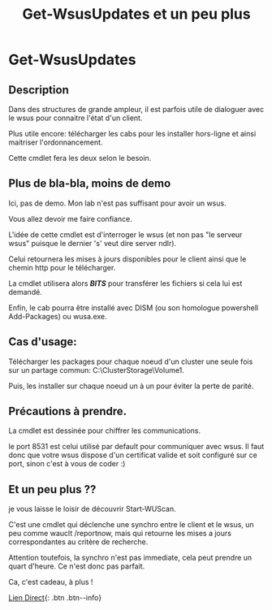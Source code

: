 ﻿---
title:  "Get-WsusUpdates et un peu plus"
excerpt: "Get-WsusUpdates: Ou telecharger les patches directement depuis le wsus."
category: PowerShell
classes: wide
comments: true
tags: 
  - PowerShell
  - Tips
  - cmdlet
  - wsus
---

# Get-WsusUpdates

## Description

Dans des structures de grande ampleur, il est parfois utile de dialoguer avec le wsus pour connaitre l'état d'un client.

Plus utile encore: télécharger les cabs pour les installer hors-ligne et ainsi maitriser l'ordonnancement.

Cette cmdlet fera les deux selon le besoin.

## Plus de bla-bla, moins de demo

Ici, pas de demo. Mon lab n'est pas suffisant pour avoir un wsus.

Vous allez devoir me faire confiance.

L'idée de cette cmdlet est d'interroger le wsus (et non pas "le serveur wsus" puisque le dernier 's' veut dire server ndlr).

Celui retournera les mises à jours disponibles pour le client ainsi que le chemin http pour le télécharger.

La cmdlet utilisera alors **_BITS_** pour transférer les fichiers si cela lui est demandé.

Enfin, le cab pourra être installé avec DISM (ou son homologue powershell Add-Packages) ou wusa.exe.

Cas d'usage:
------------

Télécharger les packages pour chaque noeud d'un cluster une seule fois sur un partage commun: C:\ClusterStorage\Volume1.

Puis, les installer sur chaque noeud un à un pour éviter la perte de parité.

## Précautions à prendre.

La cmdlet est dessinée pour chiffrer les communications.

le port 8531 est celui utilisé par default pour communiquer avec wsus. Il faut donc que votre wsus dispose d'un certificat valide et soit configuré sur ce port, sinon c'est à vous de coder :)

## Et un peu plus ??

je vous laisse le loisir de découvrir Start-WUScan.

C'est une cmdlet qui déclenche une synchro entre le client et le wsus, un peu comme wauclt /reportnow, mais qui retourne les mises a jours correspondantes au critère de recherche.

Attention toutefois, la synchro n'est pas immediate, cela peut prendre un quart d'heure. Ce n'est donc pas parfait.



Ca, c'est cadeau, à plus !

[Lien Direct](https://github.com/MickaelRoy/Cmdlets/tree/main/Windows-Update){: .btn .btn--info}
